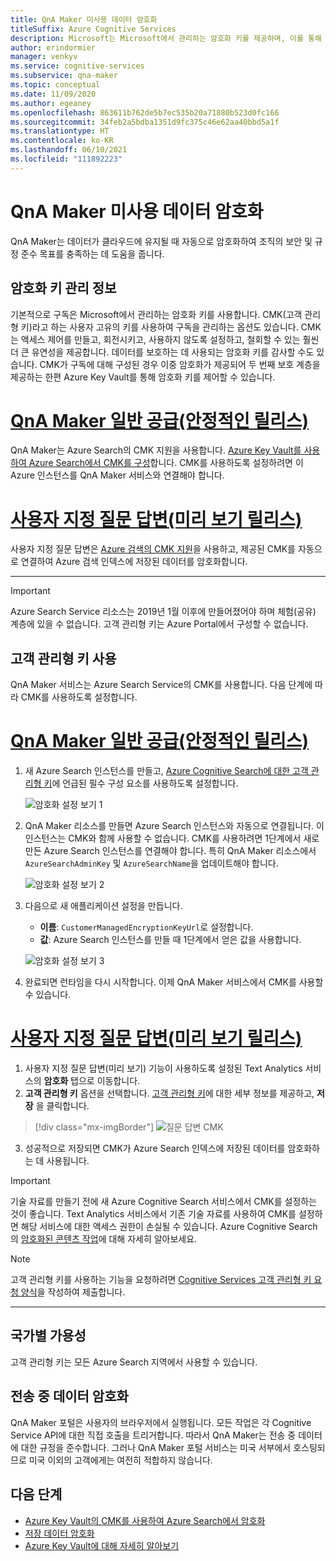 ```yaml
---
title: QnA Maker 미사용 데이터 암호화
titleSuffix: Azure Cognitive Services
description: Microsoft는 Microsoft에서 관리하는 암호화 키를 제공하며, 이를 통해 CMK(고객 관리형 키)라고 하는 사용자 고유의 키를 사용하여 Cognitive Services 구독을 관리할 수 있습니다. 이 문서에서는 QnA Maker에 대한 미사용 데이터 암호화 및 CMK를 사용하도록 설정하고 관리하는 방법을 설명합니다.
author: erindormier
manager: venkyv
ms.service: cognitive-services
ms.subservice: qna-maker
ms.topic: conceptual
ms.date: 11/09/2020
ms.author: egeaney
ms.openlocfilehash: 863611b762de5b7ec535b20a71880b523d0fc166
ms.sourcegitcommit: 34feb2a5bdba1351d9fc375c46e62aa40bbd5a1f
ms.translationtype: HT
ms.contentlocale: ko-KR
ms.lasthandoff: 06/10/2021
ms.locfileid: "111892223"
---
```

# <a name="qna-maker-encryption-of-data-at-rest"></a>QnA Maker 미사용 데이터 암호화

QnA Maker는 데이터가 클라우드에 유지될 때 자동으로 암호화하여 조직의 보안 및 규정 준수 목표를 충족하는 데 도움을 줍니다.

## <a name="about-encryption-key-management"></a>암호화 키 관리 정보

기본적으로 구독은 Microsoft에서 관리하는 암호화 키를 사용합니다. CMK(고객 관리형 키)라고 하는 사용자 고유의 키를 사용하여 구독을 관리하는 옵션도 있습니다. CMK는 액세스 제어를 만들고, 회전시키고, 사용하지 않도록 설정하고, 철회할 수 있는 훨씬 더 큰 유연성을 제공합니다. 데이터를 보호하는 데 사용되는 암호화 키를 감사할 수도 있습니다. CMK가 구독에 대해 구성된 경우 이중 암호화가 제공되어 두 번째 보호 계층을 제공하는 한편 Azure Key Vault를 통해 암호화 키를 제어할 수 있습니다.

# <a name="qna-maker-ga-stable-release"></a>[QnA Maker 일반 공급(안정적인 릴리스)](#tab/v1)

QnA Maker는 Azure Search의 CMK 지원을 사용합니다. [Azure Key Vault를 사용하여 Azure Search에서 CMK를 구성](../../search/search-security-manage-encryption-keys.md)합니다. CMK를 사용하도록 설정하려면 이 Azure 인스턴스를 QnA Maker 서비스와 연결해야 합니다.

# <a name="custom-question-answering-preview-release"></a>[사용자 지정 질문 답변(미리 보기 릴리스)](#tab/v2)

사용자 지정 질문 답변은 [Azure 검색의 CMK 지원](../../search/search-security-manage-encryption-keys.md)을 사용하고, 제공된 CMK를 자동으로 연결하여 Azure 검색 인덱스에 저장된 데이터를 암호화합니다.

---

> [!IMPORTANT]
> Azure Search Service 리소스는 2019년 1월 이후에 만들어졌어야 하며 체험(공유) 계층에 있을 수 없습니다. 고객 관리형 키는 Azure Portal에서 구성할 수 없습니다.

## <a name="enable-customer-managed-keys"></a>고객 관리형 키 사용

QnA Maker 서비스는 Azure Search Service의 CMK를 사용합니다. 다음 단계에 따라 CMK를 사용하도록 설정합니다.

# <a name="qna-maker-ga-stable-release"></a>[QnA Maker 일반 공급(안정적인 릴리스)](#tab/v1)

1. 새 Azure Search 인스턴스를 만들고, [Azure Cognitive Search에 대한 고객 관리형 키](../../search/search-security-manage-encryption-keys.md#prerequisites)에 언급된 필수 구성 요소를 사용하도록 설정합니다.

   ![암호화 설정 보기 1](../media/cognitive-services-encryption/qna-encryption-1.png)

2. QnA Maker 리소스를 만들면 Azure Search 인스턴스와 자동으로 연결됩니다. 이 인스턴스는 CMK와 함께 사용할 수 없습니다. CMK를 사용하려면 1단계에서 새로 만든 Azure Search 인스턴스를 연결해야 합니다. 특히 QnA Maker 리소스에서 `AzureSearchAdminKey` 및 `AzureSearchName`을 업데이트해야 합니다.

   ![암호화 설정 보기 2](../media/cognitive-services-encryption/qna-encryption-2.png)

3. 다음으로 새 애플리케이션 설정을 만듭니다.
   * **이름**: `CustomerManagedEncryptionKeyUrl`로 설정합니다.
   * **값**: Azure Search 인스턴스를 만들 때 1단계에서 얻은 값을 사용합니다.

   ![암호화 설정 보기 3](../media/cognitive-services-encryption/qna-encryption-3.png)

4. 완료되면 런타임을 다시 시작합니다. 이제 QnA Maker 서비스에서 CMK를 사용할 수 있습니다.

# <a name="custom-question-answering-preview-release"></a>[사용자 지정 질문 답변(미리 보기 릴리스)](#tab/v2)

1.  사용자 지정 질문 답변(미리 보기) 기능이 사용하도록 설정된 Text Analytics 서비스의 **암호화** 탭으로 이동합니다.
2.  **고객 관리형 키** 옵션을 선택합니다. [고객 관리형 키](../../storage/common/customer-managed-keys-configure-key-vault.md?tabs=portal)에 대한 세부 정보를 제공하고, **저장** 을 클릭합니다.

> [!div class="mx-imgBorder"]
> ![질문 답변 CMK](media/question-answering-cmk.png)
   
3.  성공적으로 저장되면 CMK가 Azure Search 인덱스에 저장된 데이터를 암호화하는 데 사용됩니다.

> [!IMPORTANT]
> 기술 자료를 만들기 전에 새 Azure Cognitive Search 서비스에서 CMK를 설정하는 것이 좋습니다. Text Analytics 서비스에서 기존 기술 자료를 사용하여 CMK를 설정하면 해당 서비스에 대한 액세스 권한이 손실될 수 있습니다. Azure Cognitive Search의 [암호화된 콘텐츠 작업](../../search/search-security-manage-encryption-keys.md#work-with-encrypted-content)에 대해 자세히 알아보세요.

> [!NOTE]
> 고객 관리형 키를 사용하는 기능을 요청하려면 [Cognitive Services 고객 관리형 키 요청 양식](https://aka.ms/cogsvc-cmk)을 작성하여 제출합니다.

---

## <a name="regional-availability"></a>국가별 가용성

고객 관리형 키는 모든 Azure Search 지역에서 사용할 수 있습니다.

## <a name="encryption-of-data-in-transit"></a>전송 중 데이터 암호화

QnA Maker 포털은 사용자의 브라우저에서 실행됩니다. 모든 작업은 각 Cognitive Service API에 대한 직접 호출을 트리거합니다. 따라서 QnA Maker는 전송 중 데이터에 대한 규정을 준수합니다.
그러나 QnA Maker 포털 서비스는 미국 서부에서 호스팅되므로 미국 이외의 고객에게는 여전히 적합하지 않습니다. 

## <a name="next-steps"></a>다음 단계

* [Azure Key Vault의 CMK를 사용하여 Azure Search에서 암호화](../../search/search-security-manage-encryption-keys.md)
* [저장 데이터 암호화](../../security/fundamentals/encryption-atrest.md)
* [Azure Key Vault에 대해 자세히 알아보기](../../key-vault/general/overview.md)
